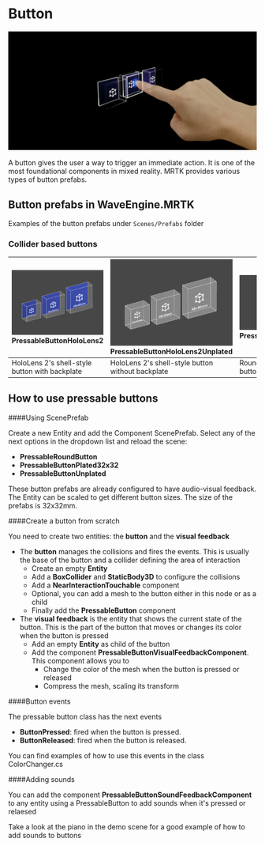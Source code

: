 # Button

![Button](../Documentation/Images/Button/MRTK_Button_Main.png)

A button gives the user a way to trigger an immediate action. It is one of the most foundational components in mixed reality. MRTK provides various types of button prefabs.

## Button prefabs in WaveEngine.MRTK

Examples of the button prefabs under ``Scenes/Prefabs`` folder

### Collider based buttons

|  ![PressableButtonHoloLens2](../Documentation/Images/Button/MRTK_Button_Prefabs_HoloLens2.png) PressableButtonHoloLens2 | ![PressableButtonHoloLens2Unplated](../Documentation/Images/Button/MRTK_Button_Prefabs_HoloLens2Unplated.png) PressableButtonHoloLens2Unplated | ![PressableButtonHoloLens2Circular](../Documentation/Images/Button/MRTK_Button_Round.png) PressableRoundButton |
|:--- | :--- | :--- |
| HoloLens 2's shell-style button with backplate | HoloLens 2's shell-style button without backplate  | Round shape push button |

## How to use pressable buttons

####Using ScenePrefab

Create a new Entity and add the Component ScenePrefab. Select any of the next options in the dropdown list and reload the scene:
- **PressableRoundButton**
- **PressableButtonPlated32x32**
- **PressableButtonUnplated**

These button prefabs are already configured to have audio-visual feedback. The Entity can be scaled to get different button sizes. The size of the prefabs is 32x32mm.

####Create a button from scratch

You need to create two entities: the **button** and the **visual feedback**
 - The **button** manages the collisions and fires the events. This is usually the base of the button and a collider defining the area of interaction
    - Create an empty **Entity**
    - Add a **BoxCollider** and **StaticBody3D** to configure the collisions
    - Add a **NearInteractionTouchable** component
    - Optional, you can add a mesh to the button either in this node or as a child
    - Finally add the **PressableButton** component
 - The **visual feedback** is the entity that shows the current state of the button. This is the part of the button that moves or changes its color when the button is pressed
    - Add an empty **Entity** as child of the button
    - Add the component **PressableButtonVisualFeedbackComponent**. This component allows you to
      - Change the color of the mesh when the button is pressed or released
      - Compress the mesh, scaling its transform


####Button events

The pressable button class has the next events
- **ButtonPressed**: fired when the button is pressed.
- **ButtonReleased**: fired when the button is released.

You can find examples of how to use this events in the class ColorChanger.cs

####Adding sounds

You can add the component **PressableButtonSoundFeedbackComponent** to any entity using a PressableButton to add sounds when it's pressed or relaesed

Take a look at the piano in the demo scene for a good example of how to add sounds to buttons
